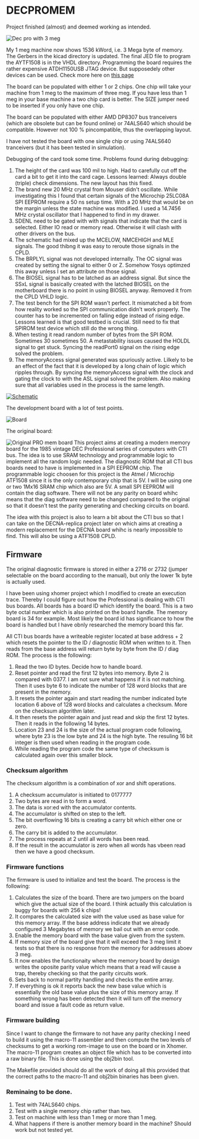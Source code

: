 # DECPROMEM

Project finished (almost) and deemed working as intended.

![Dec pro with 3 meg](vhdl/Pro_with_3meg.JPG)

My 1 meg machine now shows 1536 kWord, i.e. 3 Mega byte of memory. The Gerbers in the kicad directory is updated. The final JED file to program the AYTF1508 is in the VHDL directory. Programming the board requires the rather expensive ATDH1150USB JTAG device. But supposedely other devices can be used. Check more here on [this page](https://github.com/peterzieba/5Vpld)

The board can be populated with either 1 or 2 chips. One chip will take your machine from 1 meg to the maximum of three meg. If you have less than 1 meg in your base machine a two chip card is better. The SIZE jumper need to be inserted if you only have one chip. 

The board can be populated with either AMD DP8307 bus tranceivers (which are obsolete but can be found online) or 74ALS640 which should be compatible. However not 100 % pincompatible, thus the overlapping layout.

I have not tested the board with one single chip or using 74ALS640 tranceivers (but it has been tested in simulation).

Debugging of the card took some time. Problems found during debugging:

1. The height of the card was 100 mil to high. Had to carefully cut off the card a bit to get it into the card cage. Lessons learned: Always double (triple) check dimensions. The new layout has this fixed.
2. The brand new 20 MHz crystal from Mouser didn't oscillate. While investigating this I found that certain signals of the Microchip 25LC08A SPI EEPROM require a 50 ns setup time. With a 20 MHz that would be on the margin unless the state machine was modified. I used a 14.7456 MHz crystal oscillator that I happened to find in my drawer.
3. SDENL need to be gated with with signals that indicate that the card is selected. Either IO read or memory read. Otherwise it will clash with other drivers on the bus.
4. The schematic had mixed up the MCELOW, NMCEHIGH and MLE signals. The good thibng it was easy to reroute those signals in the CPLD.
5. The BRPLYL signal was not developed internally. The OC signal was created by setting the signal to either 0 or Z. Somehow Yosys optimzed this away unless I set an attribute on those signal.
6. The BIOSEL signal has to be latched as an address signal. But since the SSxL signal is basically created with the latched BIOSEL on the motherboard there is no point in using BIOSEL anyway. Removed it from the CPLD VHLD logic.
7. The test bench for the SPI ROM wasn't perfect. It mismatched a bit from how reality worked so the SPI communication didn't work properly. The counter has to be incremented on falling edge instead of rising edge. Lessons learned is that good testbed is crucial. Still need to fix that SPIROM test device which still do the wrong thing.
8. When testing it read random number of bytes from the SPI ROM. Sometimes 30 sometimes 50. A metastability issues caused the HOLDL signal to get stuck. Syncing the readPort0 signal on the rising edge solved the problem.
9. The memoryAccess signal generated was spuriously active. Lilkely to be an effect of the fact that it is developed by a long chain of logic which ripples through. By syncing the memoryAccess signal with the clock and gating the clock to with the ASL signal solved the problem. Also making sure that all variables used in the process is the same length.


[![Schematic](DECPROMEM.png)](kicad/DECPROMEM/DECPROMEM.pdf)

The development board with a lot of test points.

![Board](DECProMemBoard.jpg)

The original board:

![Original PRO mem  board](OriginalBoard.jpeg)
This project aims at creating a modern memory board for the 1985 vintage DEC Professional series of computers with CTI bus. The idea is to use SRAM technology and programmable logic to implement all the random logic needed. The diagnostic ROM that all CTI bus boards need to have is implemented in a SPI EEPROM chip. The programmable logic choosen for this project is the Atmel / Microchip ATF1508 since it is the only contemporary chip that is 5V. I will be using one or two 1Mx16 SRAM chip which also are 5V. A small SPI EEPROM will contain the diag software. There will not be any parity on board whihc means that the diag software need to be changed compared to the original so that it doesn't test the parity generating and checking circuits on board.

The idea with this project is also to learn a bit about the CTI bus so that I can take on the DECNA-replica project later on which aims at creating a modern replacement for the DECNA board whihc is nearly impossible to find. This will also be using a ATF1508 CPLD.

## Firmware

The original diagnostic firmware is stored in either a 2716 or 2732 (jumper selectable on the board according to the manual), but only the lower 1k byte is actually used. 

I have been using xhomer project which I modified to create an execution trace. Thereby I could figure out how the Professional is dealing with CTI bus boards.
All boards has a board ID which identify the board. This is a two byte octal number which is also printed on the board handle. The memory board is 34 for example. Most likely the board id has significance to how the board is handled but I have obnly researched the memory board this far.

All CTI bus boards have a writeable register located at base address + 2 which resets the pointer to the ID / diagnostic ROM when written to it. Then reads from the base address will return byte by byte from the ID / diag ROM. The process is the following:

1. Read the two ID bytes. Decide how to handle board.
2. Reset pointer and read the first 12 bytes into memory. Byte 2 is compared with 0377. I am not sure what happens if it is not matching. Then it uses byte 6 to indicate the number of 128 word blocks that are present in the memory.
3. It resets the pointer again and start reading the number indicated byte location 6 above of 128 word blocks and calculates a checksum. More on the checksum algorithm later.
4. It then resets the pointer again and just read and skip the first 12 bytes. Then it reads in the following 14 bytes.
5. Location 23 and 24 is the size of the actual program code following, where byte 23 is the low byte and 24 is the high byte. The resuling 16 bit integer is then used when reading in the program code.
6. While reading the program code the same type of checksum is calculated again over this smaller block.

### Checksum algorithm

The checksum algorithm is a combination of xor and shift operations.
1. A checksum accumulator is initiated to 0177777
2. Two bytes are read in to form a word.
3. The data is xor:ed with the accumulator contents.
4. The accumulator is shifted on step to the left.
5. The bit overflowing 16 bits is creating a carry bit which either one or zero.
6. The carry bit is added to the accumulator.
7. The process repeats at 2 until all words has been read.
8. If the result in the accumulator is zero when all words has vbeen read then we have a good checksum.

### Firmware functions

The firmware is used to initialize and test the board. The process is the following:
1. Calculates the size of the board. There are two jumpers on the board which give the actual size of the board. I think actually this calculation is buggy for boards with 256 k chips!
2. It compares the calculated size with the value used as base value for this memory array. If the base address indicate that we already configured 3 Megabytes of memory we bail out with an error code.
3. Enable the memory board with the base value given from the system.
4. If memory size of the board give that it will exceed the 3 meg limit it tests so that there is no response from the memory for addresses aboev 3 meg.
5. It now enables the functionaity where  the memory board by design writes the oposite parity value which means that a read will cause a trap, thereby checking so that the parity circuits work.
6. Sets back to normal partity handling and checks the entire array.
7. If everything is ok it reports back the new base value which is essentially the old base value plus the size of this memory array. If something wrong has been detected then it will turn off the memory board and issue a fault code as return value.

### Firmware building

Since I want to change the firmware to not have any parity checking I need to build it using the macro-11 assembler and then compute the two levels of checksums to get a working rom-image to use on the board or in Xhomer. The macro-11 program creates an object file which has to be converted into a raw binary file. This is done using the obj2bin tool.

The Makefile provided should do all the work of doing all this provided that the correct paths to the macro-11 and obj2bin binaries has been given.

### Reminaing to be done.

1. Test with 74ALS640 chips.
2. Test with a single memory chip rather than two.
3. Test on machine with less than 1 meg or more than 1 meg.
4. What happens if there is another memory board in the machine? Should work but not tested yet.
   

